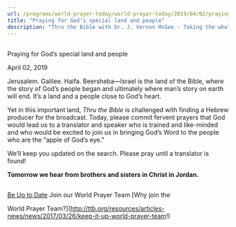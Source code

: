 ```yaml
---
url: /programs/world-prayer-today/world-prayer-today/2019/04/02/praying-for-god-s-special-land-and-people
title: "Praying for God’s special land and people"
description: "Thru the Bible with Dr. J. Vernon McGee - Taking the whole Word to the whole world"
---
```







## 
 Praying for God’s special land and people


April 02, 2019




Jerusalem. Galilee. Haifa. Beersheba—Israel is the land of the Bible, where the story of God’s people began and ultimately where man’s story on earth will end. It’s a land and a people close to God’s heart. 


Yet in this important land, *Thru the Bible* is challenged with finding a Hebrew producer for the broadcast. Today, please commit fervent prayers that God would lead us to a translator and speaker who is trained and like-minded and who would be excited to join us in bringing God’s Word to the people who are the “apple of God’s eye.” 


We’ll keep you updated on the search. Please pray until a translator is found! 


**Tomorrow we hear from brothers and sisters in Christ in Jordan.**







## 




[Be Up to Date](http://feeds.feedburner.com/WorldPrayerToday "World Prayer Today RSS Feed")
Join our World Prayer Team
[Why join the  

World Prayer Team?](http://ttb.org/resources/articles-news/news/2017/03/26/keep-it-up-world-prayer-team!)




